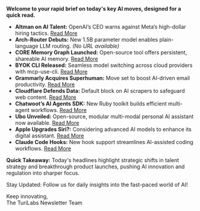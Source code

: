 **Welcome to your rapid brief on today's key AI moves, designed for a quick read.**

- **Altman on AI Talent:** OpenAI’s CEO warns against Meta’s high-dollar hiring tactics. [Read More](https://www.wired.com/story/sam-altman-meta-ai-talent-poaching-spree-leaked-messages/)
- **Arch-Router Debuts:** New 1.5B parameter model enables plain-language LLM routing. *(No URL available)*
- **CORE Memory Graph Launched:** Open-source tool offers persistent, shareable AI memory. [Read More](https://github.com/RedPlanetHQ/core)
- **BYOK CLI Released:** Seamless model switching across cloud providers with mcp-use-cli. [Read More](https://github.com/mcp-use/mcp-use-cli)
- **Grammarly Acquires Superhuman:** Move set to boost AI-driven email productivity. [Read More](https://www.reuters.com/business/grammarly-acquires-email-startup-superhuman-ai-platform-push-2025-07-01/)
- **Cloudflare Defends Data:** Default block on AI scrapers to safeguard web content. [Read More](https://www.nytimes.com/2025/07/01/technology/cloudflare-ai-data.html)
- **Chatwoot’s AI Agents SDK:** New Ruby toolkit builds efficient multi-agent workflows. [Read More](https://github.com/chatwoot/ai-agents)
- **Ubo Unveiled:** Open-source, modular multi-modal personal AI assistant now available. [Read More](https://www.getubo.com/post/yet-another-ai-assistant)
- **Apple Upgrades Siri?:** Considering advanced AI models to enhance its digital assistant. [Read More](https://www.cnbc.com/2025/07/01/apple-weighs-using-anthropic-or-openai-to-power-siri-in-major-reversal-bloomberg-news-.html)
- **Claude Code Hooks:** New hook support streamlines AI-assisted coding workflows. [Read More](https://docs.anthropic.com/en/docs/claude-code/hooks)

**Quick Takeaway:** Today's headlines highlight strategic shifts in talent strategy and breakthrough product launches, pushing AI innovation and regulation into sharper focus.

Stay Updated: Follow us for daily insights into the fast-paced world of AI!

Keep innovating,  
The TuriLabs Newsletter Team